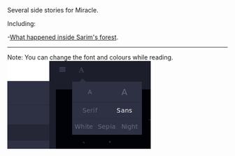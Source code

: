 Several side stories for Miracle.

Including:

 -[What happened inside Sarim's forest](00.md).



---
Note: You can change the font and colours while reading.
![](/99Images/Font.png)